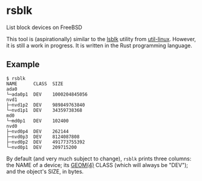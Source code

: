 # rsblk
List block devices on FreeBSD

This tool is (aspirationally) similar to the
[lsblk](https://manpages.debian.org/unstable/util-linux/lsblk.8.en.html)
utility from [util-linux](https://github.com/karelzak/util-linux).  However, it
is still a work in progress.  It is written in the Rust programming language.

## Example

```
$ rsblk
NAME      CLASS  SIZE
ada0             
└─ada0p1  DEV    1000204845056
nvd1             
├─nvd1p2  DEV    989849763840
└─nvd1p1  DEV    34359738368
md0              
└─md0p1   DEV    102400
nvd0             
├─nvd0p4  DEV    262144
├─nvd0p3  DEV    8124087808
├─nvd0p2  DEV    491773755392
└─nvd0p1  DEV    209715200
```

By default (and very much subject to change), `rsblk` prints three columns: the
NAME of a device; its
[GEOM(4)](https://www.freebsd.org/cgi/man.cgi?query=geom&sektion=4) CLASS
(which will always be "DEV"); and the object's SIZE, in bytes.
